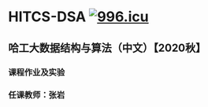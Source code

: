 # HITCS-DSA          [![996.icu](https://img.shields.io/badge/link-996.icu-red.svg)](https://996.icu)
<h2>哈工大数据结构与算法（中文）【2020秋】</h2>
<h3>课程作业及实验</h3>
<h3>任课教师：张岩</h3>
